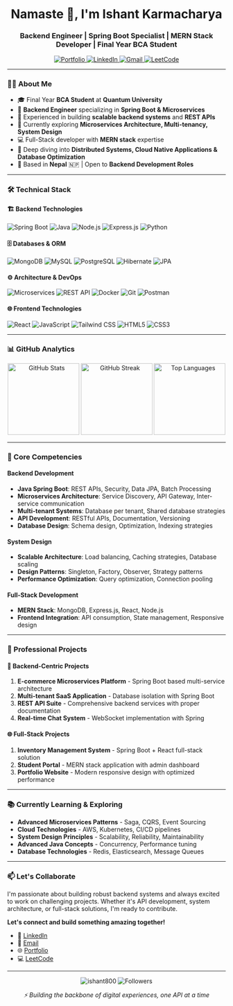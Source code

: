 <h1 align="center">Namaste 🙏, I'm Ishant Karmacharya</h1>
<h3 align="center">Backend Engineer | Spring Boot Specialist | MERN Stack Developer | Final Year BCA Student</h3>

<p align="center">
  <a href="https://portfolio-git-main-ishant800s-projects.vercel.app/" target="_blank">
    <img src="https://img.shields.io/badge/Portfolio-%23000000.svg?style=for-the-badge&logo=vercel&logoColor=white" alt="Portfolio"/>
  </a>
  <a href="www.linkedin.com/in/ishant-karmacharya-a5a1092b0" target="_blank">
    <img src="https://img.shields.io/badge/LinkedIn-0077B5?style=for-the-badge&logo=linkedin&logoColor=white" alt="LinkedIn"/>
  </a>
  <a href="mailto:ishantkarmacharya@gmail.com">
    <img src="https://img.shields.io/badge/Gmail-D14836?style=for-the-badge&logo=gmail&logoColor=white" alt="Gmail"/>
  </a>
  <a href="https://leetcode.com/u/ishant800/" target="_blank">
    <img src="https://img.shields.io/badge/LeetCode-FFA116?style=for-the-badge&logo=leetcode&logoColor=white" alt="LeetCode"/>
  </a>
</p>

---

### 👨‍💻 About Me

- 🎓 Final Year **BCA Student** at **Quantum University**
- 💼 **Backend Engineer** specializing in **Spring Boot & Microservices**
- 🚀 Experienced in building **scalable backend systems** and **REST APIs**
- 🔭 Currently exploring **Microservices Architecture, Multi-tenancy, System Design**
- 💻 Full-Stack developer with **MERN stack** expertise
- 🌱 Deep diving into **Distributed Systems, Cloud Native Applications & Database Optimization**
- 📍 Based in **Nepal** 🇳🇵 | Open to **Backend Development Roles**

---

### 🛠 Technical Stack

#### 🏗️ Backend Technologies
![Spring Boot](https://img.shields.io/badge/Spring_Boot-6DB33F?style=for-the-badge&logo=springboot&logoColor=white)
![Java](https://img.shields.io/badge/Java-ED8B00?style=for-the-badge&logo=openjdk&logoColor=white)
![Node.js](https://img.shields.io/badge/Node.js-43853D?style=for-the-badge&logo=node.js&logoColor=white)
![Express.js](https://img.shields.io/badge/Express.js-404D59?style=for-the-badge&logo=express&logoColor=white)
![Python](https://img.shields.io/badge/Python-3776AB?style=for-the-badge&logo=python&logoColor=white)

#### 🗄️ Databases & ORM
![MongoDB](https://img.shields.io/badge/MongoDB-4EA94B?style=for-the-badge&logo=mongodb&logoColor=white)
![MySQL](https://img.shields.io/badge/MySQL-4479A1?style=for-the-badge&logo=mysql&logoColor=white)
![PostgreSQL](https://img.shields.io/badge/PostgreSQL-316192?style=for-the-badge&logo=postgresql&logoColor=white)
![Hibernate](https://img.shields.io/badge/Hibernate-59666C?style=for-the-badge&logo=hibernate&logoColor=white)
![JPA](https://img.shields.io/badge/JPA-6DB33F?style=for-the-badge&logo=spring&logoColor=white)

#### ⚙️ Architecture & DevOps
![Microservices](https://img.shields.io/badge/Microservices-6DB33F?style=for-the-badge&logo=spring&logoColor=white)
![REST API](https://img.shields.io/badge/REST_API-FF6C37?style=for-the-badge&logo=rest&logoColor=white)
![Docker](https://img.shields.io/badge/Docker-2496ED?style=for-the-badge&logo=docker&logoColor=white)
![Git](https://img.shields.io/badge/Git-F05032?style=for-the-badge&logo=git&logoColor=white)
![Postman](https://img.shields.io/badge/Postman-FF6C37?style=for-the-badge&logo=postman&logoColor=white)

#### 🌐 Frontend Technologies
![React](https://img.shields.io/badge/React-20232A?style=for-the-badge&logo=react&logoColor=61DAFB)
![JavaScript](https://img.shields.io/badge/JavaScript-F7DF1E?style=for-the-badge&logo=javascript&logoColor=black)
![Tailwind CSS](https://img.shields.io/badge/Tailwind_CSS-38B2AC?style=for-the-badge&logo=tailwind-css&logoColor=white)
![HTML5](https://img.shields.io/badge/HTML5-E34F26?style=for-the-badge&logo=html5&logoColor=white)
![CSS3](https://img.shields.io/badge/CSS3-1572B6?style=for-the-badge&logo=css3&logoColor=white)

---

### 📊 GitHub Analytics

<p align="center">
  <img src="https://github-readme-stats.vercel.app/api?username=ishant800&show_icons=true&theme=radical&hide_border=true&include_all_commits=true" alt="GitHub Stats" height="165"/>
  <img src="https://github-readme-streak-stats.herokuapp.com/?user=ishant800&theme=radical&hide_border=true" alt="GitHub Streak" height="165"/>
  <img src="https://github-readme-stats.vercel.app/api/top-langs/?username=ishant800&layout=compact&theme=radical&hide_border=true&langs_count=8" alt="Top Languages" height="165"/>
</p>

---

### 🚀 Core Competencies

#### Backend Development
- **Java Spring Boot**: REST APIs, Security, Data JPA, Batch Processing
- **Microservices Architecture**: Service Discovery, API Gateway, Inter-service communication
- **Multi-tenant Systems**: Database per tenant, Shared database strategies
- **API Development**: RESTful APIs, Documentation, Versioning
- **Database Design**: Schema design, Optimization, Indexing strategies

#### System Design
- **Scalable Architecture**: Load balancing, Caching strategies, Database scaling
- **Design Patterns**: Singleton, Factory, Observer, Strategy patterns
- **Performance Optimization**: Query optimization, Connection pooling

#### Full-Stack Development
- **MERN Stack**: MongoDB, Express.js, React, Node.js
- **Frontend Integration**: API consumption, State management, Responsive design

---

### 💼 Professional Projects

#### 🔧 Backend-Centric Projects
1. **E-commerce Microservices Platform** - Spring Boot based multi-service architecture
2. **Multi-tenant SaaS Application** - Database isolation with Spring Boot
3. **REST API Suite** - Comprehensive backend services with proper documentation
4. **Real-time Chat System** - WebSocket implementation with Spring

#### 🌐 Full-Stack Projects
1. **Inventory Management System** - Spring Boot + React full-stack solution
2. **Student Portal** - MERN stack application with admin dashboard
3. **Portfolio Website** - Modern responsive design with optimized performance

---

### 📚 Currently Learning & Exploring

- **Advanced Microservices Patterns** - Saga, CQRS, Event Sourcing
- **Cloud Technologies** - AWS, Kubernetes, CI/CD pipelines
- **System Design Principles** - Scalability, Reliability, Maintainability
- **Advanced Java Concepts** - Concurrency, Performance tuning
- **Database Technologies** - Redis, Elasticsearch, Message Queues

---

### 📫 Let's Collaborate

I'm passionate about building robust backend systems and always excited to work on challenging projects. Whether it's API development, system architecture, or full-stack solutions, I'm ready to contribute.

**Let's connect and build something amazing together!**

- 💼 [LinkedIn](www.linkedin.com/in/ishant-karmacharya-a5a1092b0)
- 📧 [Email](mailto:ishantkarmacharya@gmail.com)
- 🌐 [Portfolio](https://portfolio-git-main-ishant800s-projects.vercel.app/)
- 💻 [LeetCode](https://leetcode.com/u/ishant800/)

---

<p align="center">
  <img src="https://komarev.com/ghpvc/?username=ishant800&label=Profile%20views&color=0e75b6&style=flat" alt="ishant800" /> 
  <img src="https://img.shields.io/github/followers/ishant800?label=Followers&style=social" alt="Followers"/>
</p>

<p align="center">
  <i>⚡ Building the backbone of digital experiences, one API at a time</i>
</p>

